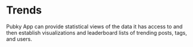 # Trends

Pubky App can provide statistical views of the data it has access to and then establish visualizations and leaderboard lists of trending posts, tags, and users.